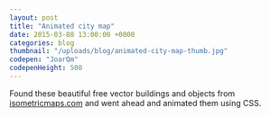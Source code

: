 ```yaml
---
layout: post
title: "Animated city map"
date: 2015-03-08 13:00:00 +0000
categories: blog
thumbnail: "/uploads/blog/animated-city-map-thumb.jpg"
codepen: "JoarQm"
codepenHeight: 500
---
```


Found these beautiful free vector buildings and objects from <a href="http://isometricmaps.com">isometricmaps.com</a> and went ahead and animated them using CSS.